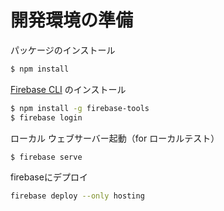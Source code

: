 # 開発環境の準備

パッケージのインストール
```sh
$ npm install
```

[Firebase CLI](https://firebase.google.com/docs/cli/) のインストール
```sh
$ npm install -g firebase-tools
$ firebase login
```

ローカル ウェブサーバー起動（for ローカルテスト）
```
$ firebase serve
```

firebaseにデプロイ
```sh
firebase deploy --only hosting
```
